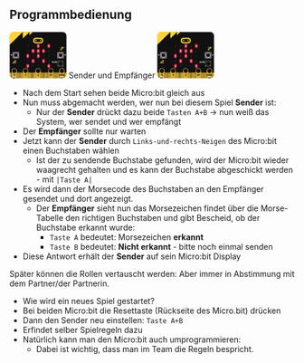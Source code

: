 ## Programmbedienung
<img width="20%" src="https://github.com/dlpl-mb/baa_morse_code_01/blob/master/images/robi_mb.png?raw=1">  Sender und Empfänger <img width="20%" src="https://github.com/dlpl-mb/baa_morse_code_01/blob/master/images/robi_mb.png?raw=1">

* Nach dem Start sehen beide Micro:bit gleich aus
* Nun muss abgemacht werden, wer nun bei diesem Spiel **Sender** ist:
	* Nur der **Sender** drückt dazu beide `Tasten A+B` -> nun weiß das System, wer sendet und wer empfängt
* Der **Empfänger** sollte nur warten
* Jetzt kann der **Sender** durch `Links-und-rechts-Neigen` des Micro:bit einen Buchstaben wählen
	* Ist der zu sendende Buchstabe gefunden, wird der Micro:bit wieder waagrecht gehalten und es kann der Buchstabe abgeschickt werden - mit `|Taste A|`
* Es wird dann der Morsecode des Buchstaben an den Empfänger gesendet und dort angezeigt.
	* Der **Empfänger** sieht nun das Morsezeichen findet über die Morse-Tabelle den richtigen Buchstaben und gibt Bescheid, ob der Buchstabe erkannt wurde:
		* `Taste A` bedeutet: Morsezeichen **erkannt**
		* `Taste B` bedeutet: **Nicht erkannt** - bitte noch einmal senden
* Diese Antwort erhält der **Sender** auf sein Micro:bit Display

Später können die Rollen vertauscht werden: Aber immer in Abstimmung mit dem Partner/der Partnerin.
* Wie wird ein neues Spiel gestartet?
* Bei beiden Micro:bit die Resettaste (Rückseite des Micro.bit) drücken
* Dann den Sender neu einstellen: `Taste A+B`
* Erfindet selber Spielregeln dazu
* Natürlich kann man den Micro:bit auch umprogrammieren:
	* Dabei ist wichtig, dass man im Team die Regeln bespricht.




<!--stackedit_data:
eyJoaXN0b3J5IjpbLTE3OTIzNzI2NSwxOTI0NTg4NDMsLTE1MD
MxNzI0MjEsLTIwMzU4NTU5MTMsLTEzMTEzMDI3OTRdfQ==
-->